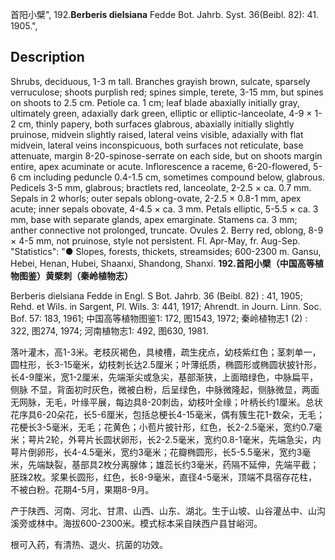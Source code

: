 首阳小檗",
192.**Berberis dielsiana** Fedde Bot. Jahrb. Syst. 36(Beibl. 82): 41. 1905.",

## Description
Shrubs, deciduous, 1-3 m tall. Branches grayish brown, sulcate, sparsely verruculose; shoots purplish red; spines simple, terete, 3-15 mm, but spines on shoots to 2.5 cm. Petiole ca. 1 cm; leaf blade abaxially initially gray, ultimately green, adaxially dark green, elliptic or elliptic-lanceolate, 4-9 × 1-2 cm, thinly papery, both surfaces glabrous, abaxially initially slightly pruinose, midvein slightly raised, lateral veins visible, adaxially with flat midvein, lateral veins inconspicuous, both surfaces not reticulate, base attenuate, margin 8-20-spinose-serrate on each side, but on shoots margin entire, apex acuminate or acute. Inflorescence a raceme, 6-20-flowered, 5-6 cm including peduncle 0.4-1.5 cm, sometimes compound below, glabrous. Pedicels 3-5 mm, glabrous; bractlets red, lanceolate, 2-2.5 × ca. 0.7 mm. Sepals in 2 whorls; outer sepals oblong-ovate, 2-2.5 × 0.8-1 mm, apex acute; inner sepals obovate, 4-4.5 × ca. 3 mm. Petals elliptic, 5-5.5 × ca. 3 mm, base with separate glands, apex emarginate. Stamens ca. 3 mm; anther connective not prolonged, truncate. Ovules 2. Berry red, oblong, 8-9 × 4-5 mm, not pruinose, style not persistent. Fl. Apr-May, fr. Aug-Sep.
  "Statistics": "● Slopes, forests, thickets, streamsides; 600-2300 m. Gansu, Hebei, Henan, Hubei, Shaanxi, Shandong, Shanxi.
**192.首阳小檗（中国高等植物图鉴）黄檗刺（秦岭植物志）**

Berberis dielsiana Fedde in Engl. S Bot. Jahrb. 36 (Beibl. 82) : 41, 1905; Rehd. et Wils. in Sargent, Pl. Wils. 3: 441, 1917; Ahrendt. in Journ. Linn. Soc. Bof. 57: 183, 1961; 中国高等植物图鉴1: 172, 图1543, 1972; 秦岭植物志1 (2) : 322, 图274, 1974; 河南植物志1: 492, 图630, 1981.

落叶灌木，高1-3米。老枝灰褐色，具棱槽，疏生疣点，幼枝紫红色；茎刺单一，圆柱形，长3-15毫米，幼枝刺长达2.5厘米；叶薄纸质，椭圆形或椭圆状披针形，长4-9厘米，宽1-2厘米，先端渐尖或急尖，基部渐狭，上面暗绿色，中脉扁平，侧脉 不显，背面初时灰色，微被白粉，后呈绿色，中脉微隆起，侧脉微显，两面无网脉，无毛，叶缘平展，每边具8-20刺齿，幼枝叶全缘；叶柄长约1厘米。总状花序具6-20朵花，长5-6厘米，包括总梗长4-15毫米，偶有簇生花1-数朵，无毛；花梗长3-5毫米，无毛；花黄色；小苞片披针形，红色，长2-2.5毫米，宽约0.7毫米；萼片2轮，外萼片长圆状卵形，长2-2.5毫米，宽约0.8-1毫米，先端急尖，内萼片倒卵形，长4-4.5毫米，宽约3毫米；花瓣椭圆形，长5-5.5毫米，宽约3毫米，先端缺裂，基部具2枚分离腺体；雄蕊长约3毫米，药隔不延伸，先端平截；胚珠2枚。浆果长圆形，红色，长8-9毫米，直径4-5毫米，顶端不具宿存花柱，不被白粉。花期4-5月，果期8-9月。

产于陕西、河南、河北、甘肃、山西、山东、湖北。生于山坡、山谷灌丛中、山沟溪旁或林中。海拔600-2300米。模式标本采自陕西户县甘峪河。

根可入药，有清热、退火、抗菌的功效。
